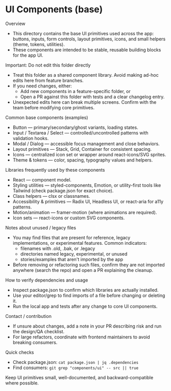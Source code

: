 # UI Components (base)

Overview
- This directory contains the base UI primitives used across the app: buttons, inputs, form controls, layout primitives, icons, and small helpers (theme, tokens, utilities).
- These components are intended to be stable, reusable building blocks for the app UI.

Important: Do not edit this folder directly
- Treat this folder as a shared component library. Avoid making ad-hoc edits here from feature branches.
- If you need changes, either:
    - Add new components in a feature-specific folder, or
    - Open a PR against this folder with tests and a clear changelog entry.
- Unexpected edits here can break multiple screens. Confirm with the team before modifying core primitives.

Common base components (examples)
- Button — primary/secondary/ghost variants, loading states.
- Input / Textarea / Select — controlled/uncontrolled patterns with validation hooks.
- Modal / Dialog — accessible focus management and close behaviors.
- Layout primitives — Stack, Grid, Container for consistent spacing.
- Icons — centralized icon set or wrapper around react-icons/SVG sprites.
- Theme & tokens — color, spacing, typography values and helpers.

Libraries frequently used by these components
- React — component model.
- Styling utilities — styled-components, Emotion, or utility-first tools like Tailwind (check package.json for exact choice).
- Class helpers — clsx or classnames.
- Accessibility & primitives — Radix UI, Headless UI, or react-aria for a11y patterns.
- Motion/animation — framer-motion (where animations are required).
- Icon sets — react-icons or custom SVG components.

Notes about unused / legacy files
- You may find files that are present for reference, legacy implementations, or experimental features. Common indicators:
    - filenames with .old, .bak, or .legacy
    - directories named legacy, experimental, or unused
    - stories/examples that aren't imported by the app
- Before removing or refactoring such files, confirm they are not imported anywhere (search the repo) and open a PR explaining the cleanup.

How to verify dependencies and usage
- Inspect package.json to confirm which libraries are actually installed.
- Use your editor/grep to find imports of a file before changing or deleting it.
- Run the local app and tests after any change to core UI components.

Contact / contribution
- If unsure about changes, add a note in your PR describing risk and run the design/QA checklist.
- For large refactors, coordinate with frontend maintainers to avoid breaking consumers.

Quick checks
- Check package.json: `cat package.json | jq .dependencies`
- Find consumers: `git grep "components/ui" -- src || true`

Keep UI primitives small, well-documented, and backward-compatible where possible.